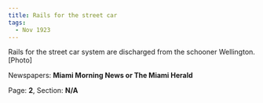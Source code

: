 ```yaml
---  
title: Rails for the street car  
tags:  
  - Nov 1923  
---  
```

  
Rails for the street car system are discharged from the schooner Wellington. [Photo]  
  
Newspapers: **Miami Morning News or The Miami Herald**  
  
Page: **2**, Section: **N/A** 
